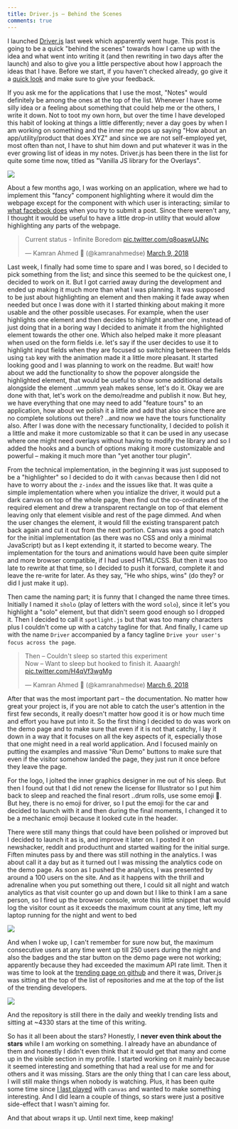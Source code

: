 ```yaml
---
title: Driver.js – Behind the Scenes
comments: true
---
```


I launched [Driver.js](http://kamranahmed.info/driver) last week which apparently went huge. This post is going to be a quick "behind the scenes" towards how I came up with the idea and what went into writing it (and then rewriting in two days after the launch) and also to give you a little perspective about how I approach the ideas that I have. Before we start, if you haven't checked already, go give it a [quick look](http://kamranahmed.info/driver) and make sure to give your feedback.

If you ask me for the applications that I use the most, "Notes" would definitely be among the ones at the top of the list. Whenever I have some silly idea or a feeling about something that could help me or the others, I write it down. Not to toot my own horn, but over the time I have developed this habit of looking at things a little differently; never a day goes by when I am working on something and the inner me pops up saying "How about an app/utility/product that does XYZ" and since we are not self-employed yet, most often than not, I have to shut him down and put whatever it was in the ever growing list of ideas in my notes. Driver.js has been there in the list for quite some time now, titled as "Vanilla JS library for the Overlays".

![](https://imgur.com/vgdDkj2.png)

About a few months ago, I was working on an application, where we had to implement this "fancy" component highlighting where it would dim the webpage except for the component with which user is interacting; similar to [what facebook does](https://i.imgur.com/Q3PzaKk.png) when you try to submit a post. Since there weren't any, I thought it would be useful to have a little drop-in utility that would allow highlighting any parts of the webpage.

<blockquote class="twitter-tweet" data-lang="en"><p lang="it" dir="ltr">Current status - Infinite Boredom <a href="https://t.co/q8oaswUJNc">pic.twitter.com/q8oaswUJNc</a></p>&mdash; Kamran Ahmed 🦀 (@kamranahmedse) <a href="https://twitter.com/kamranahmedse/status/972188766604492802?ref_src=twsrc%5Etfw">March 9, 2018</a></blockquote>

Last week, I finally had some time to spare and I was bored, so I decided to pick something from the list; and since this seemed to be the quickest one, I decided to work on it. But I got carried away during the development and ended up making it much more than what I was planning. It was supposed to be just about highlighting an element and then making it fade away when needed but once I was done with it I started thinking about making it more usable and the other possible usecases. For example, when the user highlights one element and then decides to highlight another one, instead of just doing that in a boring way I decided to animate it from the highlighted element towards the other one. Which also helped make it more pleasant when used on the form fields i.e. let's say if the user decides to use it to highlight input fields when they are focused so switching between the fields using `tab` key with the animation made it a little more pleasant. It started looking good and I was planning to work on the readme. But wait! how about we add the functionality to show the popover alongside the highlighted element, that would be useful to show some additional details alongside the element ..ummm yeah makes sense, let's do it. Okay we are done with that, let's work on the demo/readme and publish it now. But hey, we have everything that one may need to add "feature tours" to an application, how about we polish it a little and add that also since there are no complete solutions out there? ..and now we have the tours functionality also. After I was done with the necessary functionality, I decided to polish it a little and make it more customizable so that it can be used in any usecase where one might need overlays without having to modify the library and so I added the hooks and a bunch of options making it more customizable and powerful – making it much more than "yet another tour plugin".

From the technical implementation, in the beginning it was just supposed to be a "highlighter" so I decided to do it with `canvas` because then I did not have to worry about the `z-index` and the issues like that. It was quite a simple implementation where when you intialize the driver, it would put a dark canvas on top of the whole page, then find out the co-ordinates of the required element and drew a transparent rectangle on top of that element leaving only that element visible and rest of the page dimmed. And when the user changes the element, it would fill the existing transparent patch back again and cut it out from the next portion. Canvas was a good match for the initial implementation (as there was no CSS and only a minimal JavaScript) but as I kept extending it, it started to become weary. The implementation for the tours and animations would have been quite simpler and more browser compatible, if I had used HTML/CSS. But then it was too late to rewrite at that time, so I decided to push it forward, complete it and leave the re-write for later. As they say, "He who ships, wins" (do they? or did I just make it up).

Then came the naming part; it is funny that I changed the name three times. Initially I named it `sholo` (play of letters with the word `solo`), since it let's you highlight a "solo" element, but that didn't seem good enough so I dropped it. Then I decided to call it `spotlight.js` but that was too many characters plus I couldn't come up with a catchy tagline for that. And finally, I came up with the name `Driver` accompanied by a fancy tagline `Drive your user's focus across the page`.

<blockquote class="twitter-tweet" data-lang="en"><p lang="en" dir="ltr">Then – Couldn&#39;t sleep so started this experiment<br>Now – Want to sleep but hooked to finish it. Aaaargh! <a href="https://t.co/H4qVf3wgMg">pic.twitter.com/H4qVf3wgMg</a></p>&mdash; Kamran Ahmed 🦀 (@kamranahmedse) <a href="https://twitter.com/kamranahmedse/status/971156531508137989?ref_src=twsrc%5Etfw">March 6, 2018</a></blockquote>

After that was the most important part – the documentation. No matter how great your project is, if you are not able to catch the user's attention in the first few seconds, it really doesn't matter how good it is or how much time and effort you have put into it. So the first thing I decided to do was work on the demo page and to make sure that even if it is not that catchy, I lay it down in a way that it focuses on all the key aspects of it, especially those that one might need in a real world application. And I focused mainly on putting the examples and massive "Run Demo" buttons to make sure that even if the visitor somehow landed the page, they just run it once before they leave the page. 

For the logo, I jolted the inner graphics designer in me out of his sleep. But then I found out that I did not renew the license for Illustrator so I put him back to sleep and reached the final resort ..drum rolls, use some emoji 🎉. But hey, there is no emoji for driver, so I put the emoji for the car and decided to launch with it and then during the final moments, I changed it to be a mechanic emoji because it looked cute in the header.

There were still many things that could have been polished or improved but I decided to launch it as is, and improve it later on. I posted it on newshacker, reddit and producthunt and started waiting for the initial surge. Fiften minutes pass by and there was still nothing in the analytics. I was about call it a day but as it turned out I was missing the analytics code on the demo page. As soon as I pushed the analytics, I was presented by around a 100 users on the site. And as it happens with the thrill and adrenaline when you put something out there, I could sit all night and watch analytics as that visit counter go up and down but I like to think I am a sane person, so I fired up the browser console, wrote this little snippet that would log the visitor count as it exceeds the maximum count at any time, left my laptop running for the night and went to bed

![](https://imgur.com/IgSfbFQ.png)

And when I woke up, I can't remember for sure now but, the maximum consecutive users at any time went up till 250 users during the night and also the badges and the star button on the demo page were not working; apparently because they had exceeded the maximum API rate limit. Then it was time to look at the [trending page on github](http://github.com/trending) and there it was, Driver.js was sitting at the top of the list of repositories and me at the top of the list of the trending developers.

![](https://i.imgur.com/g95dsUc.png)

And the repository is still there in the daily and weekly trending lists and sitting at ~4330 stars at the time of this writing. 

So has it all been about the stars? Honestly, I **never even think about the stars** while I am working on something. I already have an abundance of them and honestly I didn't even think that it would get that many and come up in the visible section in my profile. I started working on it mainly because it seemed interesting and something that had a real use for me and for others and it was missing. Stars are the only thing that I can care less about, I will still make things when nobody is watching. Plus, it has been quite some time since [I last played](https://github.com/kamranahmedse/jumper-bot) with `canvas` and wanted to make something interesting. And I did learn a couple of things, so stars were just a positive side-effect that I wasn't aiming for.

And that about wraps it up. Until next time, keep making!
